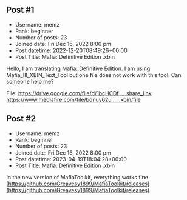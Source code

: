 ## Post #1
- Username: memz
- Rank: beginner
- Number of posts: 23
- Joined date: Fri Dec 16, 2022 8:00 pm
- Post datetime: 2022-12-20T08:49:26+00:00
- Post Title: Mafia: Definitive Edition .xbin

Hello, I am translating Mafia: Definitive Edition. I am using Mafia_III_XBIN_Text_Tool but one file does not work with this tool. Can someone help me?  

File:
[https://drive.google.com/file/d/1bcHCDf ... share_link](https://drive.google.com/file/d/1bcHCDfEU93C3D3eghwUguT-vk8S-4J_D/view?usp=share_link)
[https://www.mediafire.com/file/bdnuy62u ... .xbin/file](https://www.mediafire.com/file/bdnuy62u1po1k9k/subtitles_ru_group.xbin/file)
## Post #2
- Username: memz
- Rank: beginner
- Number of posts: 23
- Joined date: Fri Dec 16, 2022 8:00 pm
- Post datetime: 2023-04-19T18:04:28+00:00
- Post Title: Mafia: Definitive Edition .xbin

In the new version of MafiaToolkit, everything works fine.
[https://github.com/Greavesy1899/MafiaToolkit/releases](https://github.com/Greavesy1899/MafiaToolkit/releases)
